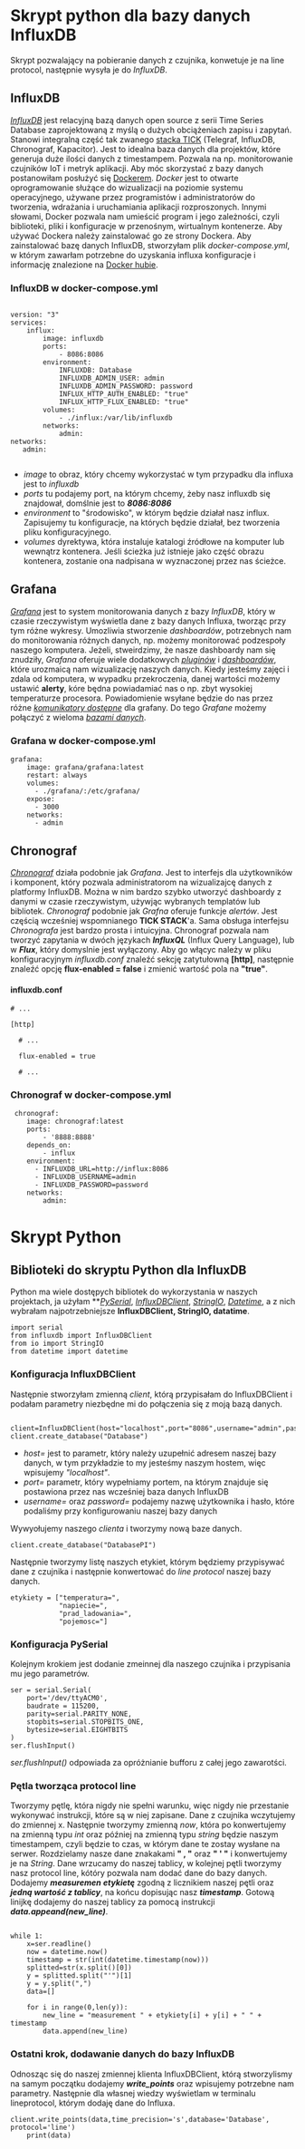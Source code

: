 # Skrypt python dla bazy danych InfluxDB
 Skrypt pozwalający na pobieranie danych z czujnika, konwetuje je na line protocol, następnie wysyła je do *InfluxDB*.
 
 
## InfluxDB
 [*InfluxDB*](influxdata.com) jest relacyjną bazą danych open source z serii Time Series Database zaprojektowaną z myślą o dużych obciążeniach zapisu i zapytań. Stanowi integralną część tak zwanego [stacka TICK](https://www.influxdata.com/time-series-platform/) (Telegraf, InfluxDB, Chronograf, Kapacitor). Jest to idealna baza danych dla projektów, które generuja duże ilości danych z timestampem. Pozwala na np. monitorowanie czujników IoT i metryk aplikacji.
 Aby móc skorzystać z bazy danych postanowiłam posłużyć się [Dockerem](docker.com). *Docker* jest to otwarte oprogramowanie służące do wizualizacji na poziomie systemu operacyjnego, używane przez programistów i administratorów do tworzenia, wdrażania i uruchamiania aplikacji rozproszonych. Innymi słowami, Docker pozwala nam umieścić program i jego zależności, czyli biblioteki, pliki i konfiguracje w przenośnym, wirtualnym kontenerze. Aby używać Dockera należy zainstalować go ze strony Dockera. 
 Aby zainstalować bazę danych InfluxDB, stworzyłam plik *docker-compose.yml*, w którym zawarłam potrzebne do uzyskania influxa konfiguracje i informację znalezione na [Docker hubie](https://hub.docker.com/_/influxdb).
 
 
### InfluxDB w docker-compose.yml
```
 
version: "3"
services:
    influx:
        image: influxdb
        ports:
            - 8086:8086
        environment: 
            INFLUXDB: Database
            INFLUXDB_ADMIN_USER: admin
            INFLUXDB_ADMIN_PASSWORD: password
            INFLUX_HTTP_AUTH_ENABLED: "true"
            INFLUX_HTTP_FLUX_ENABLED: "true"
        volumes:
            - ./influx:/var/lib/influxdb
        networks:
            admin:
networks:
   admin:
 
```
 
- *image* to obraz, który chcemy wykorzystać w tym przypadku dla influxa jest to *influxdb*
- *ports* tu podajemy port, na którym chcemy, żeby nasz influxdb się znajdował, domślnie jest to ***8086:8086***
- *environment* to "środowisko", w którym będzie działał nasz influx. Zapisujemy tu konfiguracje, na których będzie działał, bez tworzenia pliku konfiguracyjnego.
- *volumes* dyrektywa, która instaluje katalogi źródłowe na komputer lub wewnątrz kontenera. Jeśli ścieżka już istnieje jako część obrazu kontenera, zostanie ona nadpisana w wyznaczonej przez nas ścieżce.


## Grafana
 [*Grafana*](https://grafana.com/) jest to system monitorowania danych z bazy *InfluxDB*, który w czasie rzeczywistym wyświetla dane z bazy danych Influxa, tworząc przy tym różne wykresy. Umozliwia stworzenie *dashboardów*, potrzebnych nam do monitorowania różnych danych, np. możemy monitorować podzespoły naszego komputera. Jeżeli, stweirdzimy, że nasze dashboardy nam się znudziły, *Grafana* oferuje wiele dodatkowych [*pluginów*](https://grafana.com/grafana/plugins) i [*dashboardów*](https://grafana.com/grafana/dashboards), które urozmaicą nam wizualizację naszych danych. Kiedy jesteśmy zajęci i zdala od komputera, w wypadku przekroczenia, danej wartości możemy ustawić **alerty**, kóre będna powiadamiać nas o np. zbyt wysokiej temperaturze procesora. Powiadomienie wsyłane będzie do nas przez różne [*komunikatory dostępne*](https://grafana.com/grafana/#alert-content) dla grafany. Do tego *Grafane* możemy połączyć z wieloma [*bazami danych*](https://grafana.com/grafana/#unify-content).
 
### Grafana w docker-compose.yml

```
grafana:
    image: grafana/grafana:latest
    restart: always
    volumes:
      - ./grafana/:/etc/grafana/
    expose:
      - 3000
    networks:
      - admin

```
 
 
## Chronograf
 [*Chronograf*](https://www.influxdata.com/time-series-platform/chronograf/) działa podobnie jak *Grafana*. Jest to interfejs dla użytkowników i komponent, który pozwala administratorom na wizualizajcę danych z platformy InfluxDB. Można w nim bardzo szybko utworzyć dashboardy z danymi w czasie rzeczywistym, używjąc wybranych templatów lub bibliotek. *Chronograf* podobnie jak *Grafna* oferuje funkcje *alertów*. Jest częścią wcześniej wspomnianego **TICK STACK**'a. 
 Sama obsługa interfejsu *Chronografa* jest bardzo prosta i intuicyjna. Chronograf pozwala nam tworzyć zapytania w dwóch językach ***InfluxQL*** (Influx Query Language), lub w ***Flux***, który domyslnie jest wyłączony. Aby go włącyc należy w pliku konfiguracyjnym *influxdb.conf* znaleźć sekcję zatytułowną **[http]**, następnie znaleźć opcję **flux-enabled = false** i zmienić wartość pola na **"true"**.
  
#### influxdb.conf

```
# ...

[http]

  # ...

  flux-enabled = true

  # ...

```

### Chronograf w docker-compose.yml

```
 chronograf:
    image: chronograf:latest
    ports: 
        - '8888:8888'
    depends_on: 
        - influx
    environment: 
      - INFLUXDB_URL=http://influx:8086
      - INFLUXDB_USERNAME=admin
      - INFLUXDB_PASSWORD=password
    networks:
        admin:

```

# Skrypt Python


## Biblioteki do skryptu Python dla InfluxDB
 Python ma wiele dostępych bibliotek do wykorzystania w naszych projektach, ja użyłam **[*PySerial*](https://pythonhosted.org/pyserial/), [*InfluxDBClient*](https://influxdb-python.readthedocs.io/en/latest/api-documentation.html), [*StringIO*](https://docs.python.org/2/library/stringio.html), [*Datetime*](https://docs.python.org/3/library/datetime.html), a z nich wybrałam najpotrzebniejsze **InfluxDBClient, StringIO, datatime**.
 
 ```
 import serial
 from influxdb import InfluxDBClient
 from io import StringIO
 from datetime import datetime
 
```
 
### Konfiguracja InfluxDBClient 

 Następnie stworzyłam zmienną *client*, którą przypisałam do InfluxDBClient i podałam parametry niezbędne mi do połączenia się z moją bazą danych.

```

client=InfluxDBClient(host="localhost",port="8086",username="admin",password="password")
client.create_database("Database")

```
- *host=* jest to parametr, który należy uzupełnić adresem naszej bazy danych, w tym przykładzie to my jesteśmy naszym hostem, więc wpisujemy *"localhost"*.
- *port=* parametr, który wypełniamy portem, na którym znajduje się postawiona przez nas wcześniej baza danych InfluxDB
- *username=* oraz *password=* podajemy nazwę użytkownika i hasło, które podaliśmy przy konfigurowaniu naszej bazy danych

Wywyołujemy naszego *clienta* i tworzymy nową baze danych.

```
client.create_database("DatabasePI")

```

 Następnie tworzymy listę naszych etykiet, którym będziemy przypisywać dane z czujnika i następnie konwertować do *line protocol* naszej bazy danych.

```
etykiety = ["temperatura=",
            "napiecie=",
            "prad_ladowania=",
            "pojemosc="]
```


### Konfiguracja PySerial
 Kolejnym krokiem jest dodanie zmeinnej dla naszego czujnika i przypisania mu jego parametrów.
```
ser = serial.Serial(
    port='/dev/ttyACM0',
    baudrate = 115200,
    parity=serial.PARITY_NONE,
    stopbits=serial.STOPBITS_ONE,
    bytesize=serial.EIGHTBITS
)
ser.flushInput()
```
*ser.flushInput()* odpowiada za opróżnianie bufforu z całej jego zawarotści.

### Pętla tworząca protocol line

 Tworzymy pętlę, która nigdy nie spełni warunku, więc nigdy nie przestanie wykonywać instrukcji, które są w niej zapisane. 
Dane z czujnika wczytujemy do zmiennej x. Następnie tworzymy zmienną *now*, która po konwertujemy na zmienną typu *int* oraz później na zmienną typu *string* będzie naszym timestampem, czyli będzie to czas, w którym dane te zostay wysłane na serwer. Rozdzielamy nasze dane znakakami **" , "** oraz **" ' "** i konwertujemy je na *String*. Dane wrzucamy do naszej tablicy, w kolejnej pętli tworzymy nasz protocol line, kótóry pozwala nam dodać dane do bazy danych. Dodajemy ***measuremen*** ***etykietę*** zgodną z licznikiem naszej pętli oraz ***jedną wartość z tablicy***, na końcu dopisując nasz ***timestamp***. Gotową linijkę dodajemy do naszej tablicy za pomocą instrukcji ***data.appeand(new_line)***.

```

while 1:
    x=ser.readline()
    now = datetime.now()
    timestamp = str(int(datetime.timestamp(now)))
    splitted=str(x.split()[0])
    y = splitted.split("'")[1]
    y = y.split(",")
    data=[]
    
    for i in range(0,len(y)):
        new_line = "measurement " + etykiety[i] + y[i] + " " + timestamp
        data.append(new_line)
```
### Ostatni krok, dodawanie danych do bazy InfluxDB

  Odnosząc się do naszej zmiennej klienta InfluxDBClient, którą stworzylismy na samym początku dodajemy ***write_points*** oraz wpisujemy potrzebne nam parametry.
 Następnie dla własnej wiedzy wyświetlam w terminalu lineprotocol, którym dodaję dane do Influxa. 

```
client.write_points(data,time_precision='s',database='Database', protocol='line')
    print(data)
```
